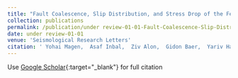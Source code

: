 ```yaml
---
title: "Fault Coalescence, Slip Distribution, and Stress Drop of the February 2023 SE Türkiye Earthquakes From Joint Inversion of SAR, GNSS, and Burst Overlap Interferometry"
collection: publications
permalink: /publication/under review-01-01-Fault-Coalescence-Slip-Distribution-and-Stress-Drop-of-the-February-2023-SE-Trkiye-Earthquakes-From-Joint-Inversion-of-SAR-GNSS-and-Burst-Overlap-Interferometry
date: under review-01-01
venue: 'Seismological Research Letters'
citation: ' Yohai Magen,  Asaf Inbal,  Ziv Alon,  Gidon Baer,  Yariv Hamiel,  Oksana Pyatibratov,  Ran Nof,  Gökhan Gürbüz, &quot;Fault Coalescence, Slip Distribution, and Stress Drop of the February 2023 SE Türkiye Earthquakes From Joint Inversion of SAR, GNSS, and Burst Overlap Interferometry.&quot; Seismological Research Letters, under review.'
---
```

Use [Google Scholar](https://scholar.google.com/scholar?q=Fault+Coalescence,+Slip+Distribution,+and+Stress+Drop+of+the+February+2023+SE+Türkiye+Earthquakes+From+Joint+Inversion+of+SAR,+GNSS,+and+Burst+Overlap+Interferometry){:target="_blank"} for full citation